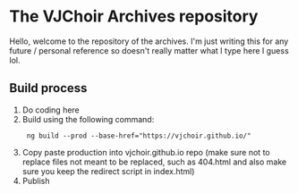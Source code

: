 # The VJChoir Archives repository

Hello, welcome to the repository of the archives. I'm just writing this for any future / personal reference so doesn't really matter what I type here I guess lol.

## Build process
1. Do coding here
2. Build using the following command:
   ```
    ng build --prod --base-href="https://vjchoir.github.io/"
   ```
3. Copy paste production into vjchoir.github.io repo (make sure not to replace files not meant to be replaced, such as 404.html and also make sure you keep the redirect script in index.html)
4. Publish
